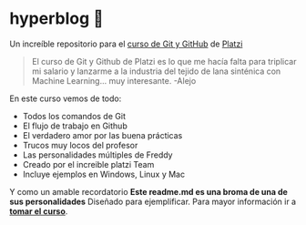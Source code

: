 # hyperblog 💚 
Un increíble repositorio para el [curso de Git y GitHub](https://platzi.com/clases/git-github/ "curso de Git y GitHub Platzi") de [Platzi](https://platzi.com/ "Platzi") 
>El curso de Git y Github de Platzi es lo que me hacía falta para triplicar mi salario y lanzarme a la industria del tejido de lana sinténica con Machine Learning... muy interesante.
>-Alejo

En este curso vemos de todo:
* Todos los comandos de Git
* El flujo de trabajo en Github
* El verdadero amor por las buena prácticas
* Trucos muy locos del profesor
* Las personalidades múltiples de Freddy
* Creado por el increible platzi Team
* Incluye ejemplos en Windows, Linux y Mac


Y como un amable recordatorio **Este readme.md es una broma de una de sus personalidades** Diseñado para ejemplificar. Para mayor información ir a [**tomar el curso**](https://platzi.com/clases/git-github/).